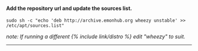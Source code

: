 #### Add the repository url and update the sources list.

    sudo sh -c "echo 'deb http://archive.emonhub.org wheezy unstable' >> /etc/apt/sources.list"
    
*note: If running a different {% include link/distro %} edit "wheezy" to suit.*

---------------------------------------------------------------
